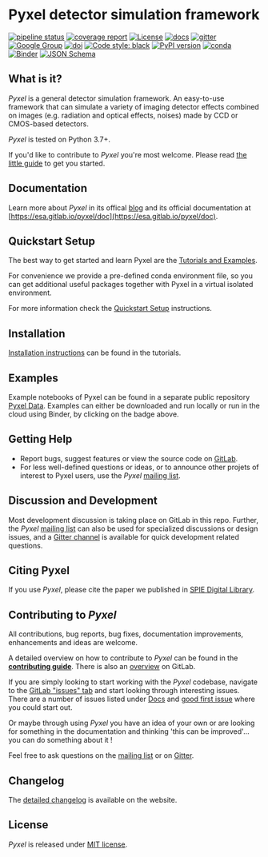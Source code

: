Pyxel detector simulation framework
===================================

[![pipeline status](https://gitlab.com/esa/pyxel/badges/master/pipeline.svg)](https://gitlab.com/esa/pyxel/-/pipelines)
[![coverage report](https://gitlab.com/esa/pyxel/badges/master/coverage.svg)](https://gitlab.com/esa/pyxel/-/commits/master)
[![License](https://img.shields.io/badge/license-MIT-green.svg)](https://gitlab.com/esa/pyxel/blob/master/LICENSE.txt)
[![docs](https://esa.gitlab.io/pyxel/documentation.svg)](https://esa.gitlab.io/pyxel/doc)
[![gitter](https://badges.gitter.im/pyxel-framework/community.svg)](https://gitter.im/pyxel-framework/community)
[![Google Group](https://img.shields.io/badge/Google%20Group-Pyxel%20Detector%20Framework-blue.svg)](https://groups.google.com/g/pyxel-detector-framework)
[![doi](https://zenodo.org/badge/DOI/10.1117/1.JATIS.8.4.048002.svg)](https://doi.org/10.1117/1.JATIS.8.4.048002)
[![Code style: black](https://img.shields.io/badge/code%20style-black-000000.svg)](https://github.com/psf/black)
[![PyPI version](https://badge.fury.io/py/pyxel-sim.svg)](https://badge.fury.io/py/pyxel-sim)
[![conda](https://img.shields.io/conda/vn/conda-forge/pyxel-sim.svg)](https://anaconda.org/conda-forge/pyxel-sim)
[![Binder](https://mybinder.org/badge_logo.svg)](https://mybinder.org/v2/gl/esa%2Fpyxel-data/HEAD?urlpath=lab)
[![JSON Schema](https://img.shields.io/badge/JSON%20Schema-draft--07-green)](https://esa.gitlab.io/pyxel/pyxel_schema.json)

## What is it?

*Pyxel* is a general detector simulation framework.
An easy-to-use framework that can simulate a variety of imaging detector
effects combined on images (e.g. radiation and optical effects, noises)
made by CCD or CMOS-based detectors.

*Pyxel* is tested on Python 3.7+.

If you'd like to contribute to *Pyxel* you're most welcome.
Please read [the little guide](https://esa.gitlab.io/pyxel/doc/stable/references/contributing.html) to get you started.

## Documentation

Learn more about *Pyxel* in its offical [blog](https://esa.gitlab.io/pyxel) and its official documentation at [https://esa.gitlab.io/pyxel/doc](https://esa.gitlab.io/pyxel/doc).

## Quickstart Setup

The best way to get started and learn Pyxel are the [Tutorials and Examples](https://esa.gitlab.io/pyxel/doc/stable/tutorials/examples.html).

For convenience we provide a pre-defined conda environment file,
so you can get additional useful packages together with Pyxel in a virtual isolated environment.

For more information check the [Quickstart Setup](https://esa.gitlab.io/pyxel/doc/stable/tutorials/overview.html#quickstart-setup) instructions.
 
## Installation

[Installation instructions](https://esa.gitlab.io/pyxel/doc/stable/tutorials/install.html) can be found in the tutorials.

## Examples

Example notebooks of Pyxel can be found in a separate public repository [Pyxel Data](https://gitlab.com/esa/pyxel-data). Examples can either be downloaded and run locally or run in the cloud using Binder, by clicking on the badge above.


## Getting Help


* Report bugs, suggest features or view the source code on [GitLab](https://gitlab.com/esa/pyxel).
* For less well-defined questions or ideas, or to announce other projets of interest to Pyxel users, use the *Pyxel* [mailing list](https://groups.google.com/g/pyxel-detector-framework).

## Discussion and Development

Most development discussion is taking place on GitLab in this repo.
Further, the *Pyxel* [mailing list](https://groups.google.com/g/pyxel-detector-framework) can also be used for specialized discussions or design issues, and a [Gitter channel](https://gitter.im/pyxel-framework/community) is available for quick development related questions.


## Citing Pyxel

If you use *Pyxel*, please cite the paper we published in [SPIE Digital Library](https://www.spiedigitallibrary.org/journals/Journal-of-Astronomical-Telescopes-Instruments-and-Systems/volume-8/issue-04/048002/Pyxel-10--an-open-source-Python-framework-for-detector/10.1117/1.JATIS.8.4.048002.full?SSO=1).

## Contributing to *Pyxel*

All contributions, bug reports, bug fixes, documentation improvements, enhancements and ideas are welcome.

A detailed overview on how to contribute to *Pyxel* can be found in the
[**contributing guide**](https://esa.gitlab.io/pyxel/doc/stable/references/contributing.html).
There is also an [overview](.gitlab/CONTRIBUTING.md) on GitLab.

If you are simply looking to start working with the *Pyxel* codebase, navigate to the
[GitLab "issues" tab](https://gitlab.com/esa/pyxel/issues) and start looking through interesting issues.
There are a number of issues listed under [Docs](https://gitlab.com/esa/pyxel/issues?label_name%5B%5D=documentation) and [good first issue](https://gitlab.com/esa/pyxel/issues?label_name%5B%5D=good+first+issue) where you could start out.

Or maybe through using *Pyxel* you have an idea of your own or are looking for something in the documentation and thinking 'this can be improved'... you can do something about it !

Feel free to ask questions on the [mailing list](https://groups.google.com/g/pyxel-detector-framework) or on [Gitter](https://gitter.im/pyxel-framework/community).


## Changelog

The [detailed changelog](https://esa.gitlab.io/pyxel/doc/stable/references/changelog.html) is available on the website.


## License

*Pyxel* is released under [MIT license](https://gitlab.com/esa/pyxel/blob/master/LICENSE.txt).
